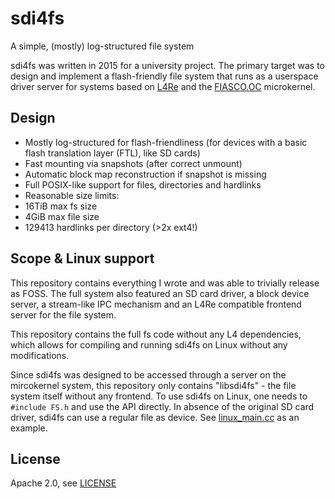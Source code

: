 # sdi4fs
A simple, (mostly) log-structured file system

sdi4fs was written in 2015 for a university project.
The primary target was to design and implement a flash-friendly file system that runs as a userspace driver server for systems based on [L4Re](https://os.inf.tu-dresden.de/L4Re/) and the [FIASCO.OC](https://os.inf.tu-dresden.de/L4Re/fiasco/) microkernel.

## Design
* Mostly log-structured for flash-friendliness (for devices with a basic flash translation layer (FTL), like SD cards)
* Fast mounting via snapshots (after correct unmount)
* Automatic block map reconstruction if snapshot is missing
* Full POSIX-like support for files, directories and hardlinks
* Reasonable size limits:
 * 16TiB max fs size
 * 4GiB max file size
 * 129413 hardlinks per directory (>2x ext4!)

## Scope & Linux support
This repository contains everything I wrote and was able to trivially
release as FOSS. The full system also featured an SD card driver,
a block device server, a stream-like IPC mechanism and an L4Re compatible
frontend server for the file system.

This repository contains the full fs code without any L4 dependencies,
which allows for compiling and running sdi4fs on Linux without any modifications.

Since sdi4fs was designed to be accessed through a server on the mircokernel system,
this repository only contains "libsdi4fs" - the file system itself without any frontend.
To use sdi4fs on Linux, one needs to `#include FS.h` and use the API directly.
In absence of the original SD card driver, sdi4fs can use a regular file as device.
See [linux_main.cc](https://github.com/tfg13/sdi4fs/blob/master/linux_main.cc) as an example.

## License
Apache 2.0, see [LICENSE](https://github.com/tfg13/sdi4fs/blob/master/LICENSE)
